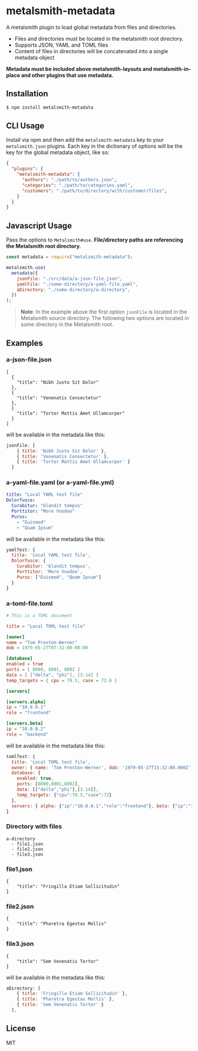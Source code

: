 # metalsmith-metadata

A metalsmith plugin to load global metadata from files and directories.

- Files and directories must be located in the metalsmith root directory.
- Supports JSON, YAML and TOML files
- Content of files in directories will be concatenated into a single metadata object

**Metadata must be included above metalsmith-layouts and metalsmith-in-place and other plugins that use metadata.**

## Installation
```bash
$ npm install metalsmith-metadata
```

## CLI Usage

Install via npm and then add the `metalsmith-metadata` key to your `metalsmith.json` plugins. Each key in the dictionary of options will be the key for the global metadata object, like so:

```json
{
  "plugins": {
    "metalsmith-metadata": {
      "authors": "./path/to/authors.json",
      "categories": "./path/to/categories.yaml",
      "customers": "./path/to/directory/with/customer/files",
    }
  }
}
```
## Javascript Usage

Pass the options to `Metalsmith#use`. **File/directory paths are referencing the Metalsmith root directory**.

```js
const metadata = require("metalsmith-metadata");

metalsmith.use(
  metadata({
    jsonFile: "./src/data/a-json-file.json",
    yamlFile: "./some-directory/a-yaml-file.yaml",
    aDirectory: "./some-directory/a-directory",
  })
);
```
> **Note**: In the example above the first option `jsonFile` is located in the Metalsmith source directory. The following two options are located in some directory in the Metalsmith root.

## Examples
### a-json-file.json
```
[
  {
    "title": "Nibh Justo Sit Dolor"
  },
  {
    "title": "Venenatis Consectetur"
  },
  {
    "title": "Tortor Mattis Amet Ullamcorper"
  }
]
```
will be available in the metadata like this:
```js
jsonFile: [
    { title: 'Nibh Justo Sit Dolor' },
    { title: 'Venenatis Consectetur' },
    { title: 'Tortor Mattis Amet Ullamcorper' }
  ]
```
### a-yaml-file.yaml (or a-yaml-file.yml)
```yaml
title: "Local YAML test file"
Dolorfusce:
  Curabitur: "blandit tempus"
  Porttitor: "More Voodoo"
  Purus:
    - "Euismod"
    - "Quam Ipsum"
```
will be available in the metadata like this:
```js
yamlTest: {
  title: 'Local YAML test file',
  Dolorfusce: {
    Curabitur: 'blandit tempus',
    Porttitor: 'More Voodoo',
    Purus: ["Euismod", "Quam Ipsum"]
  }
}
```
### a-toml-file.toml
```toml
# This is a TOML document

title = "Local TOML test file"

[owner]
name = "Tom Preston-Werner"
dob = 1979-05-27T07:32:00-08:00

[database]
enabled = true
ports = [ 8000, 8001, 8002 ]
data = [ ["delta", "phi"], [3.14] ]
temp_targets = { cpu = 79.5, case = 72.0 }

[servers]

[servers.alpha]
ip = "10.0.0.1"
role = "frontend"

[servers.beta]
ip = "10.0.0.2"
role = "backend"

```
will be available in the metadata like this:
```js
tomlTest: {
  title: 'Local TOML test file',
  owner: { name: 'Tom Preston-Werner', dob: '1979-05-27T15:32:00.000Z' },
  database: {
    enabled: true,
    ports: [8000,8001,8002],
    data: [["delta","phi"],[3.14]],
    temp_targets: {"cpu":79.5,"case":72}
  },
  servers: { alpha: {"ip":"10.0.0.1","role":"frontend"}, beta: {"ip":"10.0.0.2","role":"backend"}}
}
```

### Directory with files
```
a-directory
  - file1.json
  - file2.json
  - file3.json
```

### file1.json
```
{
    "title": "Fringilla Etiam Sollicitudin"
}
```
### file2.json
```
{
    "title": "Pharetra Egestas Mollis"
}
```
### file3.json
```
{
    "title": "Sem Venenatis Tortor"
}
```
will be available in the metadata like this:
```js
aDirectory: [
    { title: 'Fringilla Etiam Sollicitudin' },
    { title: 'Pharetra Egestas Mollis' },
    { title: 'Sem Venenatis Tortor' }
  ],
```

## License

MIT
